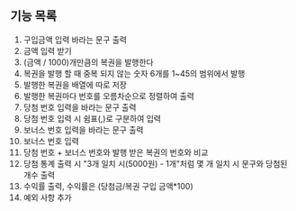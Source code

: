 ## 기능 목록

1. 구입금액 입력 바라는 문구 출력
2. 금액 입력 받기
3. (금액 / 1000)개만큼의 복권을 발행한다
4. 복권을 발행 할 때 중복 되지 않는 숫자 6개를 1~45의 범위에서 발행
5. 발행한 복권을 배열에 따로 저장
6. 발행한 복권마다 번호를 오름차순으로 정렬하여 출력
7. 당첨 번호 입력을 바라는 문구 출력
8. 당첨 번호 입력 시 쉼표(,)로 구분하여 입력
9. 보너스 번호 입력을 바라는 문구 출력
10. 보너스 번호 입력
11. 당첨 번호 + 보너스 번호와 발행 받은 복권의 번호와 비교
12. 당첨 통계 출력 시 "3개 일치 시(5000원) - 1개"처럼 몇 개 일치 시 문구와 당첨된 개수 출력
13. 수익률 출력, 수익률은 (당첨금/복권 구입 금액\*100)
14. 예외 사항 추가
